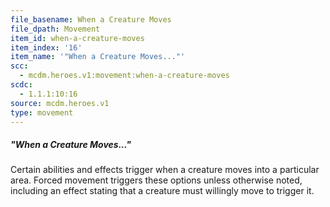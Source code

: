 ```yaml
---
file_basename: When a Creature Moves
file_dpath: Movement
item_id: when-a-creature-moves
item_index: '16'
item_name: '"When a Creature Moves..."'
scc:
  - mcdm.heroes.v1:movement:when-a-creature-moves
scdc:
  - 1.1.1:10:16
source: mcdm.heroes.v1
type: movement
---
```


##### "When a Creature Moves..."

Certain abilities and effects trigger when a creature moves into a particular area. Forced movement triggers these options unless otherwise noted, including an effect stating that a creature must willingly move to trigger it.
